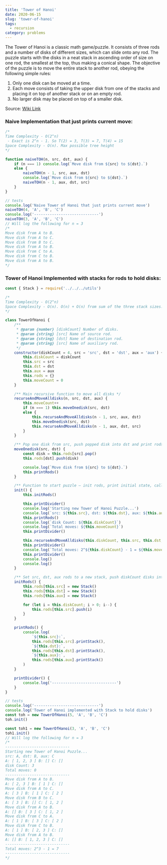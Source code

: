 ```yaml
---
title: 'Tower of Hanoi'
date: 2020-06-15
slug: 'tower-of-hanoi'
tags:
  - recursion
category: problems
---
```


The Tower of Hanoi is a classic math game/puzzle. It consists of three rods and a number of disks of different sizes, which can slide onto any rod. The puzzle starts with the disks in a neat stack in ascending order of size on one rod, the smallest at the top, thus making a conical shape. The objective of the puzzle is to move the entire stack to another rod, obeying the following simple rules:

1. Only one disk can be moved at a time.
2. Each move consists of taking the upper disk from one of the stacks and placing it on top of another stack or on an empty rod.
3. No larger disk may be placed on top of a smaller disk.

Source: [Wiki Link](https://en.wikipedia.org/wiki/Tower_of_Hanoi)

### Naive Implementation that just prints current move:

```js
/* 
Time Complexity - O(2^n)
 - Exact is 2^n - 1. So T(2) = 3, T(3) = 7, T(4) = 15
Space Complexity - O(n). Max possible tree height
*/

function naiveTOH(n, src, dst, aux) {
	if (n === 1) console.log(`Move disk from ${src} to ${dst}.`)
	else {
		naiveTOH(n - 1, src, aux, dst)
		console.log(`Move disk from ${src} to ${dst}.`)
		naiveTOH(n - 1, aux, dst, src)
	}
}

// tests
console.log('Naive Tower of Hanoi that just prints current move')
naiveTOH(4, 'A', 'B', 'C')
console.log('-----------------------------')
naiveTOH(3, 'A', 'B', 'C')
// Will log the following for n = 3
/* 
Move disk from A to B.
Move disk from A to C.
Move disk from B to C.
Move disk from A to B.
Move disk from C to A.
Move disk from C to B.
Move disk from A to B.
*/
```

### Tower of Hanoi Implemented with stacks for rods to hold disks:

```js
const { Stack } = require('../../../utils')

/*
Time Complexity - O(2^n)
Space Complexity - O(n). O(n) + O(n) from sum of the three stack sizes. 
*/

class TowerOfHanoi {
	/**
	 * @param {number} [diskCount] Number of disks.
	 * @param {string} [src] Name of source rod.
	 * @param {string} [dst] Name of destination rod.
	 * @param {string} [src] Name of auxiliary rod.
	 */
	constructor(diskCount = 4, src = 'src', dst = 'dst', aux = 'aux') {
		this.diskCount = diskCount
		this.src = src
		this.dst = dst
		this.aux = aux
		this.rods = {}
		this.moveCount = 0
	}

	/** Main recursive function to move all disks */
	recurseAndMoveAlldisks(n, src, dst, aux) {
		this.moveCount++
		if (n === 1) this.moveOnedisk(src, dst)
		else {
			this.recurseAndMoveAlldisks(n - 1, src, aux, dst)
			this.moveOnedisk(src, dst)
			this.recurseAndMoveAlldisks(n - 1, aux, dst, src)
		}
	}

	/** Pop one disk from src, push popped disk into dst and print rods */
	moveOnedisk(src, dst) {
		const disk = this.rods[src].pop()
		this.rods[dst].push(disk)

		console.log(`Move disk from ${src} to ${dst}.`)
		this.printRods()
	}

	/** Function to start puzzle — init rods, print initial state, call recurseAndMoveAlldisks & print moveCount. Call after creating an instance of TowerOfHanoi */
	init() {
		this.initRods()

		this.printDivider()
		console.log('Starting new Tower of Hanoi Puzzle...')
		console.log(`src: ${this.src}, dst: ${this.dst}, aux: ${this.aux}`)
		this.printRods()
		console.log(`disk Count: ${this.diskCount}`)
		console.log(`Total moves: ${this.moveCount}`)
		this.printDivider()

		this.recurseAndMoveAlldisks(this.diskCount, this.src, this.dst, this.aux)
		this.printDivider()
		console.log(`Total moves: 2^${this.diskCount} - 1 = ${this.moveCount}`)
		this.printDivider()
		console.log()
		console.log()
	}

	/** Set src, dst, aux rods to a new stack, push diskCount disks into src stack */
	initRods() {
		this.rods[this.src] = new Stack()
		this.rods[this.dst] = new Stack()
		this.rods[this.aux] = new Stack()

		for (let i = this.diskCount; i > 0; i--) {
			this.rods[this.src].push(i)
		}
	}

	printRods() {
		console.log(
			`${this.src}:`,
			this.rods[this.src].printStack(),
			`${this.dst}:`,
			this.rods[this.dst].printStack(),
			`${this.aux}:`,
			this.rods[this.aux].printStack()
		)
	}

	printDivider() {
		console.log('-----------------------------')
	}
}

// tests
console.log('-----------------------------')
console.log('Tower of Hanoi implemented with Stack to hold disks')
const toh = new TowerOfHanoi(5, 'A', 'B', 'C')
toh.init()

const toh1 = new TowerOfHanoi(3, 'A', 'B', 'C')
toh1.init()
// Will log the following for n = 3
/*
-----------------------------
Starting new Tower of Hanoi Puzzle...
src: A, dst: B, aux: C
A: [ 1, 2, 3 ] B: [] C: []
disk Count: 3
Total moves: 0
-----------------------------
Move disk from A to B.
A: [ 2, 3 ] B: [ 1 ] C: []
Move disk from A to C.
A: [ 3 ] B: [ 1 ] C: [ 2 ]
Move disk from B to C.
A: [ 3 ] B: [] C: [ 1, 2 ]
Move disk from A to B.
A: [] B: [ 3 ] C: [ 1, 2 ]
Move disk from C to A.
A: [ 1 ] B: [ 3 ] C: [ 2 ]
Move disk from C to B.
A: [ 1 ] B: [ 2, 3 ] C: []
Move disk from A to B.
A: [] B: [ 1, 2, 3 ] C: []
-----------------------------
Total moves: 2^3 - 1 = 7
-----------------------------
*/
```
